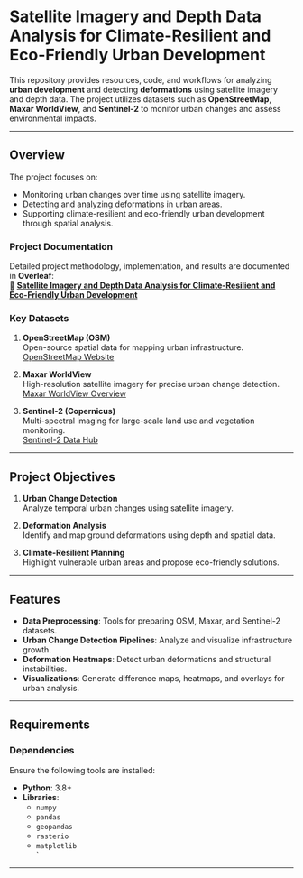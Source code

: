 # **Satellite Imagery and Depth Data Analysis for Climate-Resilient and Eco-Friendly Urban Development**

This repository provides resources, code, and workflows for analyzing **urban development** and detecting **deformations** using satellite imagery and depth data. The project utilizes datasets such as **OpenStreetMap**, **Maxar WorldView**, and **Sentinel-2** to monitor urban changes and assess environmental impacts.

---

## **Overview**

The project focuses on:

- Monitoring urban changes over time using satellite imagery.
- Detecting and analyzing deformations in urban areas.
- Supporting climate-resilient and eco-friendly urban development through spatial analysis.

### **Project Documentation**

Detailed project methodology, implementation, and results are documented in **Overleaf**:  
📄 **[Satellite Imagery and Depth Data Analysis for Climate-Resilient and Eco-Friendly Urban Development](https://www.overleaf.com/read/tpndhydtfjjn#eca53c)**


### **Key Datasets**

1. **OpenStreetMap (OSM)**  
   Open-source spatial data for mapping urban infrastructure.  
   [OpenStreetMap Website](https://www.openstreetmap.org/)

2. **Maxar WorldView**  
   High-resolution satellite imagery for precise urban change detection.  
   [Maxar WorldView Overview](https://www.maxar.com/products/satellite-imagery)

3. **Sentinel-2 (Copernicus)**  
   Multi-spectral imaging for large-scale land use and vegetation monitoring.  
   [Sentinel-2 Data Hub](https://sentinels.copernicus.eu/web/sentinel/missions/sentinel-2)

---

## **Project Objectives**

1. **Urban Change Detection**  
   Analyze temporal urban changes using satellite imagery.

2. **Deformation Analysis**  
   Identify and map ground deformations using depth and spatial data.

3. **Climate-Resilient Planning**  
   Highlight vulnerable urban areas and propose eco-friendly solutions.

---

## **Features**

- **Data Preprocessing**: Tools for preparing OSM, Maxar, and Sentinel-2 datasets.  
- **Urban Change Detection Pipelines**: Analyze and visualize infrastructure growth.  
- **Deformation Heatmaps**: Detect urban deformations and structural instabilities.  
- **Visualizations**: Generate difference maps, heatmaps, and overlays for urban analysis.

---

## **Requirements**

### **Dependencies**

Ensure the following tools are installed:

- **Python**: 3.8+  
- **Libraries**:  
   - `numpy`  
   - `pandas`  
   - `geopandas`  
   - `rasterio`  
   - `matplotlib`  
  `  

---



